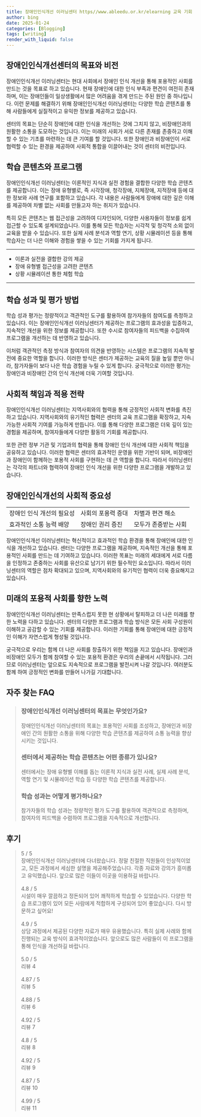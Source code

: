 ```yaml
---
title: 장애인인식개선 이러닝센터 https//www.ableedu.or.kr/elearning 교육 기회
author: bing
date: 2025-01-24
categories: [Blogging]
tags: [writing]
render_with_liquid: false
---
```



<h2 id='장애인인식개선센터의 목표와 비전'>장애인인식개선센터의 목표와 비전</h2>

<p>장애인인식개선 이러닝센터는 현대 사회에서 장애인 인식 개선을 통해 포용적인 사회를 만드는 것을 목표로 하고 있습니다. 현재 장애인에 대한 인식 부족과 편견이 여전히 존재하며, 이는 장애인들이 일상생활에서 많은 어려움을 겪게 만드는 주된 원인 중 하나입니다. 이런 문제를 해결하기 위해 장애인인식개선 이러닝센터는 다양한 학습 콘텐츠를 통해 사람들에게 실질적이고 유익한 정보를 제공하고 있습니다.</p>

<p>센터의 목표는 단순히 장애인에 대한 인식을 개선하는 것에 그치지 않고, 비장애인과의 원활한 소통을 도모하는 것입니다. 이는 미래의 사회가 서로 다른 존재를 존중하고 이해할 수 있는 기초를 마련하는 데 큰 기여를 할 것입니다. 또한 장애인과 비장애인이 서로 협력할 수 있는 환경을 제공하여 사회적 통합을 이끌어내는 것이 센터의 비전입니다.</p>

<h2 id='학습 콘텐츠와 프로그램'>학습 콘텐츠와 프로그램</h2>

<p>장애인인식개선 이러닝센터는 이론적인 지식과 실전 경험을 결합한 다양한 학습 콘텐츠를 제공합니다. 이는 장애 유형별로, 즉 시각장애, 청각장애, 지체장애, 지적장애 등에 대한 정보와 사례 연구를 포함하고 있습니다. 각 내용은 사람들에게 장애에 대한 깊은 이해를 제공하여 차별 없는 사회를 만들고자 하는 취지가 있습니다.</p>

<p>특히 모든 콘텐츠는 웹 접근성을 고려하여 디자인되어, 다양한 사용자들이 정보를 쉽게 접근할 수 있도록 설계되었습니다. 이를 통해 모든 학습자는 시각적 및 청각적 소외 없이 교육을 받을 수 있습니다. 또한 실제 사례 분석과 역할 연기, 상황 시뮬레이션 등을 통해 학습자는 더 나은 이해와 경험을 쌓을 수 있는 기회를 가지게 됩니다.</p>

<hr />

<ul>
    <li>이론과 실전을 결합한 강의 제공</li>
    <li>장애 유형별 접근성을 고려한 콘텐츠</li>
    <li>상황 시뮬레이션 통한 체험 학습</li>
</ul>

<hr />

<h2 id='학습 성과 및 평가 방법'>학습 성과 및 평가 방법</h2>

<p>학습 성과 평가는 정량적이고 객관적인 도구를 활용하여 참가자들의 참여도를 측정하고 있습니다. 이는 장애인인식개선 이러닝센터가 제공하는 프로그램의 효과성을 입증하고, 지속적인 개선을 위한 정보를 제공합니다. 또한 수시로 참여자들의 피드백을 수집하여 프로그램을 개선하는 데 반영하고 있습니다.</p>

<p>이처럼 객관적인 측정 방식과 참여자의 의견을 반영하는 시스템은 프로그램의 지속적 발전에 중요한 역할을 합니다. 이러한 방식은 센터가 제공하는 교육의 질을 높일 뿐만 아니라, 참가자들이 보다 나은 학습 경험을 누릴 수 있게 합니다. 궁극적으로 이러한 평가는 장애인과 비장애인 간의 인식 개선에 더욱 기여할 것입니다.</p>

<h2 id='사회적 책임과 적용 전략'>사회적 책임과 적용 전략</h2>

<p>장애인인식개선 이러닝센터는 지역사회와의 협력을 통해 긍정적인 사회적 변화를 촉진하고 있습니다. 지역사회와의 유기적인 협력은 센터의 교육 프로그램을 확장하고, 지속 가능한 사회적 기여를 가능하게 만듭니다. 이를 통해 다양한 프로그램은 더욱 깊이 있는 경험을 제공하며, 참여자들에게 다양한 활동의 기회를 제공합니다.</p>

<p>또한 관련 정부 기관 및 기업과의 협력을 통해 장애인 인식 개선에 대한 사회적 책임을 공유하고 있습니다. 이러한 협력은 센터의 효과적인 운영을 위한 기반이 되며, 비장애인과 장애인이 함께하는 포용적 사회를 구현하는 데 큰 역할을 합니다. 따라서 이러닝센터는 각각의 파트너와 협력하여 장애인 인식 개선을 위한 다양한 프로그램을 개발하고 있습니다.</p>

<h2 id='장애인인식개선의 사회적 중요성'>장애인인식개선의 사회적 중요성</h2>

<table>
    <tr>
        <td>장애인 인식 개선의 필요성</td>
        <td>사회의 포용력 증대</td>
        <td>차별과 편견 해소</td>
    </tr>
    <tr>
        <td>효과적인 소통 능력 배양</td>
        <td>장애인 권리 증진</td>
        <td>모두가 존중받는 사회</td>
    </tr>
</table>

<p>장애인인식개선 이러닝센터는 혁신적이고 효과적인 학습 환경을 통해 장애인에 대한 인식을 개선하고 있습니다. 센터는 다양한 프로그램을 제공하며, 지속적인 개선을 통해 포용적인 사회를 만드는 데 기여하고 있습니다. 이러한 목표는 미래의 세대에게 서로 다름을 인정하고 존중하는 사회를 유산으로 남기기 위한 필수적인 요소입니다. 따라서 이러닝센터의 역할은 점차 확대되고 있으며, 지역사회와의 유기적인 협력이 더욱 중요해지고 있습니다.</p>

<h2 id='미래의 포용적 사회를 향한 노력'>미래의 포용적 사회를 향한 노력</h2>

<p>장애인인식개선 이러닝센터는 만족스럽지 못한 현 상황에서 탈피하고 더 나은 미래를 향한 노력을 다하고 있습니다. 센터의 다양한 프로그램과 학습 방식은 모든 사회 구성원이 이해하고 공감할 수 있는 기회를 제공합니다. 이러한 기회를 통해 장애인에 대한 긍정적인 이해가 자연스럽게 형성될 것입니다.</p>

<p>궁극적으로 우리는 함께 더 나은 사회를 창출하기 위한 책임을 지고 있습니다. 장애인과 비장애인 모두가 함께 참여할 수 있는 포용적 환경은 우리의 손끝에서 시작됩니다. 그러므로 이러닝센터는 앞으로도 지속적으로 프로그램을 발전시켜 나갈 것입니다. 여러분도 함께 하여 긍정적인 변화를 만들어 나가길 기대합니다.</p>


<h2 id='자주_찾는_FAQ'>자주 찾는 FAQ</h2>
<div itemscope="" itemtype="https://schema.org/FAQPage"> 
<blockquote> 
<div itemscope="" itemprop="mainEntity" itemtype="https://schema.org/Question"> 
<h3 itemprop="name">장애인인식개선 이러닝센터의 목표는 무엇인가요?</h3> 
<div itemscope="" itemprop="acceptedAnswer" itemtype="https://schema.org/Answer"> 
<span itemprop="text"> 
<p>장애인인식개선 이러닝센터의 목표는 포용적인 사회를 조성하고, 장애인과 비장애인 간의 원활한 소통을 위해 다양한 학습 콘텐츠를 제공하여 소통 능력을 향상시키는 것입니다.</p> 
</span> 
</div> 
</div> 

<div itemscope="" itemprop="mainEntity" itemtype="https://schema.org/Question"> 
<h3 itemprop="name">센터에서 제공하는 학습 콘텐츠는 어떤 종류가 있나요?</h3> 
<div itemscope="" itemprop="acceptedAnswer" itemtype="https://schema.org/Answer"> 
<span itemprop="text"> 
<p>센터에서는 장애 유형별 이해를 돕는 이론적 지식과 실전 사례, 실제 사례 분석, 역할 연기 및 시뮬레이션 학습 등 다양한 학습 콘텐츠를 제공합니다.</p> 
</span> 
</div> 
</div>

<div itemscope="" itemprop="mainEntity" itemtype="https://schema.org/Question"> 
<h3 itemprop="name">학습 성과는 어떻게 평가하나요?</h3> 
<div itemscope="" itemprop="acceptedAnswer" itemtype="https://schema.org/Answer"> 
<span itemprop="text"> 
<p>참가자들의 학습 성과는 정량적인 평가 도구를 활용하여 객관적으로 측정하며, 참여자의 피드백을 수렴하여 프로그램을 지속적으로 개선합니다.</p> 
</span> 
</div> 
</div> 
</blockquote> 
</div>
<h2 id='후기'>후기</h2>
<div itemscope itemtype="https://schema.org/Product">
  <blockquote>
  <div itemprop="review" itemscope itemtype="https://schema.org/Review">
      <div itemprop="reviewRating" itemscope itemtype="https://schema.org/Rating"> <span itemprop="ratingValue">5</span> / <span itemprop="bestRating">5</span> </div>
      <span itemprop="reviewBody">장애인인식개선 이러닝센터에 다녀왔습니다. 정말 친절한 직원들이 인상적이었고, 모든 과정에서 세심한 설명을 제공해주었습니다. 각종 자료와 강의가 흥미롭고 유익했습니다. 앞으로 많은 이들이 이곳을 이용하길 바랍니다.</span>
  </div>
  <br>
  <div itemprop="review" itemscope itemtype="https://schema.org/Review">
      <div itemprop="reviewRating" itemscope itemtype="https://schema.org/Rating"> <span itemprop="ratingValue">4.8</span> / <span itemprop="bestRating">5</span> </div>
      <span itemprop="reviewBody">시설이 매우 깔끔하고 정돈되어 있어 쾌적하게 학습할 수 있었습니다. 다양한 학습 프로그램이 있어 모든 사람에게 적합하게 구성되어 있어 좋았습니다. 다시 방문하고 싶어요!</span>
  </div>
  <br>
  <div itemprop="review" itemscope itemtype="https://schema.org/Review">
      <div itemprop="reviewRating" itemscope itemtype="https://schema.org/Rating"> <span itemprop="ratingValue">4.9</span> / <span itemprop="bestRating">5</span> </div>
      <span itemprop="reviewBody">상담 과정에서 제공된 다양한 자료가 매우 유용했습니다. 특히 실제 사례와 함께 진행되는 교육 방식이 효과적이었습니다. 앞으로도 많은 사람들이 이 프로그램을 통해 인식을 개선하길 바랍니다.</span>
  </div>
  <br>
  <div itemprop="review" itemscope itemtype="https://schema.org/Review">
      <div itemprop="reviewRating" itemscope itemtype="https://schema.org/Rating"> <span itemprop="ratingValue">5.0</span> / <span itemprop="bestRating">5</span> </div>
      <span itemprop="reviewBody">리뷰 4</span>
  </div>
  <br>
  <div itemprop="review" itemscope itemtype="https://schema.org/Review">
      <div itemprop="reviewRating" itemscope itemtype="https://schema.org/Rating"> <span itemprop="ratingValue">4.87</span> / <span itemprop="bestRating">5</span> </div>
      <span itemprop="reviewBody">리뷰 5</span>
  </div>
  <br>
  <div itemprop="review" itemscope itemtype="https://schema.org/Review">
      <div itemprop="reviewRating" itemscope itemtype="https://schema.org/Rating"> <span itemprop="ratingValue">4.88</span> / <span itemprop="bestRating">5</span> </div>
      <span itemprop="reviewBody">리뷰 6</span>
  </div>
  <br>
  <div itemprop="review" itemscope itemtype="https://schema.org/Review">
      <div itemprop="reviewRating" itemscope itemtype="https://schema.org/Rating"> <span itemprop="ratingValue">4.92</span> / <span itemprop="bestRating">5</span> </div>
      <span itemprop="reviewBody">리뷰 7</span>
  </div>
  <br>
  <div itemprop="review" itemscope itemtype="https://schema.org/Review">
      <div itemprop="reviewRating" itemscope itemtype="https://schema.org/Rating"> <span itemprop="ratingValue">4.8</span> / <span itemprop="bestRating">5</span> </div>
      <span itemprop="reviewBody">리뷰 8</span>
  </div>
  <br>
  <div itemprop="review" itemscope itemtype="https://schema.org/Review">
      <div itemprop="reviewRating" itemscope itemtype="https://schema.org/Rating"> <span itemprop="ratingValue">4.92</span> / <span itemprop="bestRating">5</span> </div>
      <span itemprop="reviewBody">리뷰 9</span>
  </div>
  <br>
  <div itemprop="review" itemscope itemtype="https://schema.org/Review">
      <div itemprop="reviewRating" itemscope itemtype="https://schema.org/Rating"> <span itemprop="ratingValue">4.87</span> / <span itemprop="bestRating">5</span> </div>
      <span itemprop="reviewBody">리뷰 10</span>
  </div>
  <br>
  <div itemprop="review" itemscope itemtype="https://schema.org/Review">
      <div itemprop="reviewRating" itemscope itemtype="https://schema.org/Rating"> <span itemprop="ratingValue">4.99</span> / <span itemprop="bestRating">5</span> </div>
      <span itemprop="reviewBody">리뷰 11</span>
  </div>
  </blockquote>
</div>
